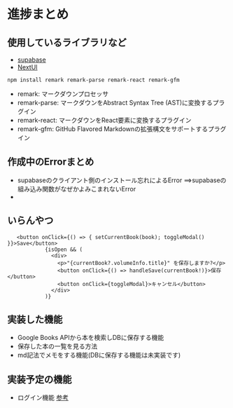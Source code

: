 # 進捗まとめ
## 使用しているライブラリなど
- [supabase](https://supabase.com/)
- [NextUI](https://nextui.org/docs/guide/installation)
```
npm install remark remark-parse remark-react remark-gfm
```
- remark: マークダウンプロセッサ
- remark-parse: マークダウンをAbstract Syntax Tree (AST)に変換するプラグイン
- remark-react: マークダウンをReact要素に変換するプラグイン
- remark-gfm: GitHub Flavored Markdownの拡張構文をサポートするプラグイン

## 作成中のErrorまとめ
- supabaseのクライアント側のインストール忘れによるError
==>supabaseの組み込み関数がなぜかよみこまれないError
- 
## いらんやつ
```
   <button onClick={() => { setCurrentBook(book); toggleModal() }}>Save</button>
            {isOpen && (
              <div>
                <p>"{currentBook?.volumeInfo.title}" を保存しますか?</p>
                <button onClick={() => handleSave(currentBook!)}>保存</button>
                <button onClick={toggleModal}>キャンセル</button>
              </div>
            )}

```
## 実装した機能
- Google Books APIから本を検索しDBに保存する機能
- 保存した本の一覧を見る方法
- md記法でメモをする機能(DBに保存する機能は未実装です)
## 実装予定の機能
- ログイン機能
[参考](https://note.com/libproc/n/n168e87864291)
